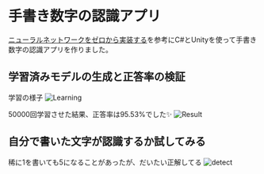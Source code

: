 # 手書き数字の認識アプリ
[ニューラルネットワークをゼロから実装する](https://bizboard.nikkeibp.co.jp/kijiken/summary/20180724/NSW0259H_4124854a.html)を参考にC#とUnityを使って手書き数字の認識アプリを作りました。

## 学習済みモデルの生成と正答率の検証
学習の様子
![Learning](https://user-images.githubusercontent.com/67674781/226420976-4d690233-0bef-4a62-a8fd-9abfb3074bde.gif)

50000回学習させた結果、正答率は95.53%でした✨
![Result](https://user-images.githubusercontent.com/67674781/226421764-f3f9401d-3462-4843-8c21-66fddb806f13.png)

## 自分で書いた文字が認識するか試してみる
稀に1を書いても5になることがあったが、だいたい正解してる
![detect](https://user-images.githubusercontent.com/67674781/226564686-c39ed954-02a7-44c6-a517-80529d5e5fa8.gif)

